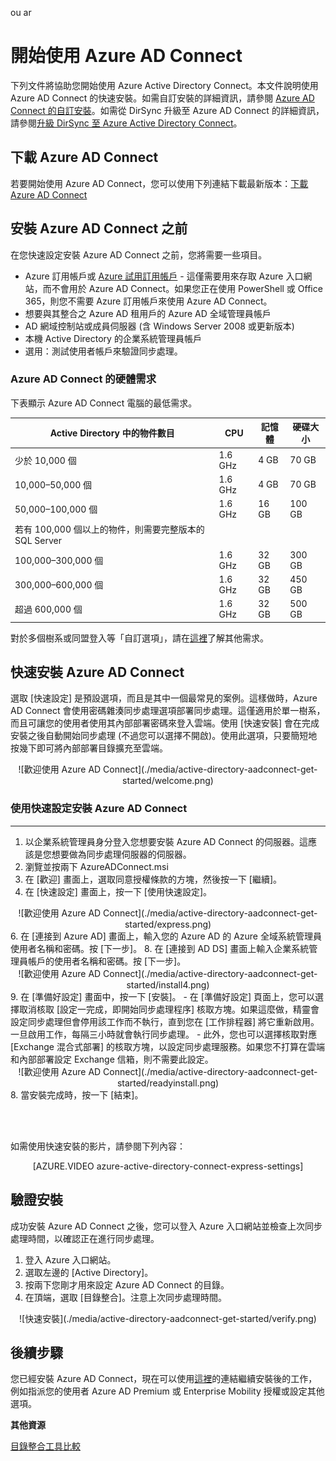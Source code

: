 ou ar<properties
	pageTitle="開始使用 Azure AD Connect"
	description="了解如何下載、安裝和執行 Azure AD Connect 的安裝精靈。"
	services="active-directory"
	documentationCenter=""
	authors="billmath"
	manager="stevenpo"
	editor="curtand"/>

<tags
	ms.service="active-directory"
	ms.workload="identity"
	ms.tgt_pltfrm="na"
	ms.devlang="na"
	ms.topic="article"
	ms.date="08/24/2015"
	ms.author="billmath"/>

# 開始使用 Azure AD Connect



下列文件將協助您開始使用 Azure Active Directory Connect。本文件說明使用 Azure AD Connect 的快速安裝。如需自訂安裝的詳細資訊，請參閱 [Azure AD Connect 的自訂安裝](active-directory-aadconnect-get-started-custom.md)。如需從 DirSync 升級至 Azure AD Connect 的詳細資訊，請參閱[升級 DirSync 至 Azure Active Directory Connect](active-directory-aadconnect-dirsync-upgrade-get-started.md)。


## 下載 Azure AD Connect



若要開始使用 Azure AD Connect，您可以使用下列連結下載最新版本：[下載 Azure AD Connect](http://go.microsoft.com/fwlink/?LinkID=615771)

## 安裝 Azure AD Connect 之前
在您快速設定安裝 Azure AD Connect 之前，您將需要一些項目。



- Azure 訂用帳戶或 [Azure 試用訂用帳戶](http://azure.microsoft.com/pricing/free-trial/) - 這僅需要用來存取 Azure 入口網站，而不會用於 Azure AD Connect。如果您正在使用 PowerShell 或 Office 365，則您不需要 Azure 訂用帳戶來使用 Azure AD Connect。
- 想要與其整合之 Azure AD 租用戶的 Azure AD 全域管理員帳戶
- AD 網域控制站或成員伺服器 (含 Windows Server 2008 或更新版本)
- 本機 Active Directory 的企業系統管理員帳戶
- 選用：測試使用者帳戶來驗證同步處理。

### Azure AD Connect 的硬體需求
下表顯示 Azure AD Connect 電腦的最低需求。

| Active Directory 中的物件數目 | CPU | 記憶體 | 硬碟大小 |
| ------------------------------------- | --- | ------ | --------------- |
| 少於 10,000 個 | 1\.6 GHz | 4 GB | 70 GB |
| 10,000–50,000 個 | 1\.6 GHz | 4 GB | 70 GB |
| 50,000–100,000 個 | 1\.6 GHz | 16 GB | 100 GB |
| 若有 100,000 個以上的物件，則需要完整版本的 SQL Server| | | |
| 100,000–300,000 個 | 1\.6 GHz | 32 GB | 300 GB |
| 300,000–600,000 個 | 1\.6 GHz | 32 GB | 450 GB |
| 超過 600,000 個 | 1\.6 GHz | 32 GB | 500 GB |




對於多個樹系或同盟登入等「自訂選項」，請在[這裡](active-directory-aadconnect-get-started-custom.md)了解其他需求。


## 快速安裝 Azure AD Connect
選取 [快速設定] 是預設選項，而且是其中一個最常見的案例。這樣做時，Azure AD Connect 會使用密碼雜湊同步處理選項部署同步處理。這僅適用於單一樹系，而且可讓您的使用者使用其內部部署密碼來登入雲端。使用 [快速安裝] 會在完成安裝之後自動開始同步處理 (不過您可以選擇不開啟)。使用此選項，只要簡短地按幾下即可將內部部署目錄擴充至雲端。

<center>![歡迎使用 Azure AD Connect](./media/active-directory-aadconnect-get-started/welcome.png)</center>

### 使用快速設定安裝 Azure AD Connect
--------------------------------------------------------------------------------------------

1. 以企業系統管理員身分登入您想要安裝 Azure AD Connect 的伺服器。這應該是您想要做為同步處理伺服器的伺服器。
2. 瀏覽並按兩下 AzureADConnect.msi
3. 在 [歡迎] 畫面上，選取同意授權條款的方塊，然後按一下 [繼續]。
4. 在 [快速設定] 畫面上，按一下 [使用快速設定]。
<center>![歡迎使用 Azure AD Connect](./media/active-directory-aadconnect-get-started/express.png)</center>
6. 在 [連接到 Azure AD] 畫面上，輸入您的 Azure AD 的 Azure 全域系統管理員使用者名稱和密碼。按 [下一步]。
8. 在 [連接到 AD DS] 畫面上輸入企業系統管理員帳戶的使用者名稱和密碼。按 [下一步]。
<center>![歡迎使用 Azure AD Connect](./media/active-directory-aadconnect-get-started/install4.png)</center>
9. 在 [準備好設定] 畫面中，按一下 [安裝]。
	- 在 [準備好設定] 頁面上，您可以選擇取消核取 [設定一完成，即開始同步處理程序] 核取方塊。如果這麼做，精靈會設定同步處理但會停用該工作而不執行，直到您在 [工作排程器] 將它重新啟用。一旦啟用工作，每隔三小時就會執行同步處理。
	- 此外，您也可以選擇核取對應 [Exchange 混合式部署] 的核取方塊，以設定同步處理服務。如果您不打算在雲端和內部部署設定 Exchange 信箱，則不需要此設定。

<center>![歡迎使用 Azure AD Connect](./media/active-directory-aadconnect-get-started/readyinstall.png)</center>
8. 當安裝完成時，按一下 [結束]。


<br> <br>

如需使用快速安裝的影片，請參閱下列內容：

<center>[AZURE.VIDEO azure-active-directory-connect-express-settings]</center>



## 驗證安裝

成功安裝 Azure AD Connect 之後，您可以登入 Azure 入口網站並檢查上次同步處理時間，以確認正在進行同步處理。

1.  登入 Azure 入口網站。
2.  選取左邊的 [Active Directory]。
3.  按兩下您剛才用來設定 Azure AD Connect 的目錄。
4.  在頂端，選取 [目錄整合]。注意上次同步處理時間。

<center>![快速安裝](./media/active-directory-aadconnect-get-started/verify.png)</center>

## 後續步驟
您已經安裝 Azure AD Connect，現在可以使用[這裡](active-directory-aadconnect-whats-next.md)的連結繼續安裝後的工作，例如指派您的使用者 Azure AD Premium 或 Enterprise Mobility 授權或設定其他選項。

**其他資源**

[目錄整合工具比較](active-directory-aadconnect-get-started-tools-comparison.md)



<!---HONumber=August15_HO9-->
